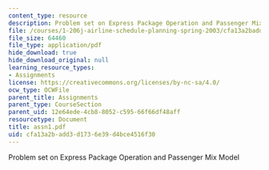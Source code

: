 ```yaml
---
content_type: resource
description: Problem set on Express Package Operation and Passenger Mix Model
file: /courses/1-206j-airline-schedule-planning-spring-2003/cfa13a2badd3d1736e39d4bce4516f30_assn1.pdf
file_size: 64460
file_type: application/pdf
hide_download: true
hide_download_original: null
learning_resource_types:
- Assignments
license: https://creativecommons.org/licenses/by-nc-sa/4.0/
ocw_type: OCWFile
parent_title: Assignments
parent_type: CourseSection
parent_uid: 12e64ede-4cb8-8052-c595-66f66df48aff
resourcetype: Document
title: assn1.pdf
uid: cfa13a2b-add3-d173-6e39-d4bce4516f30
---
```

Problem set on Express Package Operation and Passenger Mix Model